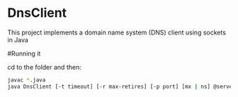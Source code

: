 # DnsClient
This project implements a domain name system (DNS) client using sockets in Java

#Running it

cd to the folder and then:

```bash
javac *.java
java DnsClient [-t timeout] [-r max-retires] [-p port] [mx | ns] @server name
```
